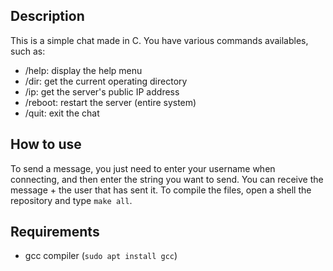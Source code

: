 ## Description

This is a simple chat made in C. You have various commands availables,
such as:

- /help: display the help menu
- /dir: get the current operating directory
- /ip: get the server's public IP address
- /reboot: restart the server (entire system)
- /quit: exit the chat

## How to use

To send a message, you just need to enter your username when connecting, and then enter the string you want to send. You can receive the message + the user that has sent it.
To compile the files, open a shell the repository and type `make all`.

## Requirements

- gcc compiler (`sudo apt install gcc`)
